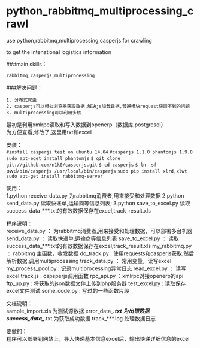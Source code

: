 # python_rabbitmq_multiprocessing_crawl
use python,rabbitmq,multiprocessing,casperjs for crawling<br/>

to get the intenational logistics information

###main skills：

    rabbitmq,casperjs,multiprocessing
    
###解决问题：<br/>

    1. 分布式爬虫
    2. casperjs可以模拟浏览器获取数据,解决js加载数据,普通模块request获取不到的问题
    3. multiprocessing可以利用多核
    
最初是利用xmlrpc读取和写入数据到openerp（数据库,postgresql）<br/>
为方便查看,修改了,这里用txt和excel<br/>

安装：<br/>
	`#install casperjs test on ubuntu 14.04`
	`#casperjs 1.1.0 phantomjs 1.9.0`
	`sudo apt-eget install phantomjs` 
	`$ git clone git://github.com/n1k0/casperjs.git`
	`$ cd casperjs`
	`$ ln -sf `pwd`/bin/casperjs /usr/local/bin/casperjs`
	`sudo pip install xlrd,xlwt`
	`sudo apt-get install rabbitmq-server`

使用：<br/>
	1.python receive_data.py  为rabbitmq消费者,用来接受和处理数据
	2.python send_data.py  读取快递单,运输商等信息列表; 
	3.python save_to_excel.py 读取success_data_***.txt的有效数据保存在excel,track_result.xls

程序说明：<br/>
	receive_data.py  ： 为rabbitmq消费者,用来接受和处理数据，可以部署多台机器
	send_data.py       ： 读取快递单,运输商等信息列表
	save_to_excel.py ： 读取success_data_***.txt的有效数据保存在excel,track_result.xls
	my_rabbitmq.py  ： rabbitmq 主函数，收发数据
	do_track.py            :   使用requests和casperjs获取,然后解析数据,调用multiprocessing
	track_data.py       ： 常用变量，读写excel
	my_process_pool.py :  记录multiprocessing异常日志
	read_excel.py       ： 读写excel
	track.js                     :  capsperjs调用函数
	rpc_api.py              ：xmlrpc对接openerp的api
	ftp_up.py                 :  将获取的json数据文件上传到php服务器
	test_excel.py          :   读取保存excel文件测试
	some_code.py       :    写过的一些函数片段
	

文档说明：<br/>
	sample_import.xls      为测试源数据
	error_data_***.txt      为出错数据
	success_data_***.txt  为获取成功数据
	track_***.log                处理数据日志

要做的：<br/>
	程序可以部署到网站上，导入快递基本信息excel后，输出快递详细信息的excel
